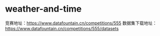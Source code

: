 # weather-and-time
竞赛地址：https://www.datafountain.cn/competitions/555 数据集下载地址：https://www.datafountain.cn/competitions/555/datasets

